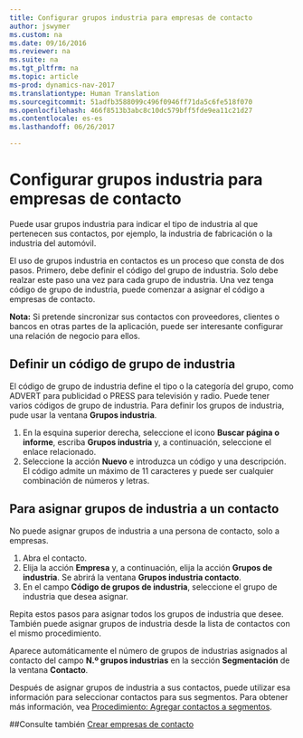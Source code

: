 ```yaml
---
title: Configurar grupos industria para empresas de contacto
author: jswymer
ms.custom: na
ms.date: 09/16/2016
ms.reviewer: na
ms.suite: na
ms.tgt_pltfrm: na
ms.topic: article
ms-prod: dynamics-nav-2017
ms.translationtype: Human Translation
ms.sourcegitcommit: 51adfb3588099c496f0946ff71da5c6fe518f070
ms.openlocfilehash: 466f8513b3abc8c10dc579bff5fde9ea11c21d27
ms.contentlocale: es-es
ms.lasthandoff: 06/26/2017

---
```

# <a name="set-up-industry-groups-for-contact-companies"></a>Configurar grupos industria para empresas de contacto
Puede usar grupos industria para indicar el tipo de industria al que pertenecen sus contactos, por ejemplo, la industria de fabricación o la industria del automóvil.

El uso de grupos industria en contactos es un proceso que consta de dos pasos. Primero, debe definir el código del grupo de industria. Solo debe realzar este paso una vez para cada grupo de industria. Una vez tenga código de grupo de industria, puede comenzar a asignar el código a empresas de contacto.

**Nota:** Si pretende sincronizar sus contactos con proveedores, clientes o bancos en otras partes de la aplicación, puede ser interesante configurar una relación de negocio para ellos.

## <a name="define-an-industry-group-code"></a>Definir un código de grupo de industria
El código de grupo de industria define el tipo o la categoría del grupo, como ADVERT para publicidad o PRESS para televisión y radio. Puede tener varios códigos de grupo de industria. Para definir los grupos de industria, pude usar la ventana **Grupos industria**.

1. En la esquina superior derecha, seleccione el icono **Buscar página o informe**, escriba **Grupos industria** y, a continuación, seleccione el enlace relacionado.
2. Seleccione la acción **Nuevo** e introduzca un código y una descripción. El código admite un máximo de 11 caracteres y puede ser cualquier combinación de números y letras.

## <a name="assign-industry-groups-to-a-contact"></a>Para asignar grupos de industria a un contacto
No puede asignar grupos de industria a una persona de contacto, solo a empresas.

1. Abra el contacto.
2. Elija la acción **Empresa** y, a continuación, elija la acción **Grupos de industria**. Se abrirá la ventana **Grupos industria contacto**.
3. En el campo **Código de grupos de industria**, seleccione el grupo de industria que desea asignar.

Repita estos pasos para asignar todos los grupos de industria que desee. También puede asignar grupos de industria desde la lista de contactos con el mismo procedimiento.

Aparece automáticamente el número de grupos de industrias asignados al contacto del campo **N.º grupos industrias** en la sección **Segmentación** de la ventana **Contacto**.

Después de asignar grupos de industria a sus contactos, puede utilizar esa información para seleccionar contactos para sus segmentos. Para obtener más información, vea [Procedimiento: Agregar contactos a segmentos](marketing-add-contact-segment.md).

##<a name="see-also"></a>Consulte también
[Crear empresas de contacto](marketing-create-contact-companies.md)

